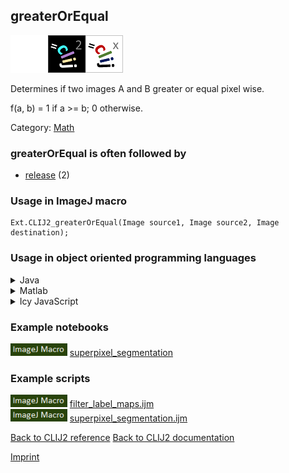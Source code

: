 ## greaterOrEqual
<img src="images/mini_empty_logo.png"/><img src="images/mini_clij2_logo.png"/><img src="images/mini_clijx_logo.png"/>

Determines if two images A and B greater or equal pixel wise. 

f(a, b) = 1 if a >= b; 0 otherwise. 

Category: [Math](https://clij.github.io/clij2-docs/reference__math)

### greaterOrEqual is often followed by
* <a href="reference_release">release</a> (2)


### Usage in ImageJ macro
```
Ext.CLIJ2_greaterOrEqual(Image source1, Image source2, Image destination);
```


### Usage in object oriented programming languages



<details>

<summary>
Java
</summary>
<pre class="highlight">// init CLIJ and GPU
import net.haesleinhuepf.clij2.CLIJ2;
import net.haesleinhuepf.clij.clearcl.ClearCLBuffer;
CLIJ2 clij2 = CLIJ2.getInstance();

// get input parameters
ClearCLBuffer source1 = clij2.push(source1ImagePlus);
ClearCLBuffer source2 = clij2.push(source2ImagePlus);
destination = clij2.create(source1);
</pre>

<pre class="highlight">
// Execute operation on GPU
clij2.greaterOrEqual(source1, source2, destination);
</pre>

<pre class="highlight">
// show result
destinationImagePlus = clij2.pull(destination);
destinationImagePlus.show();

// cleanup memory on GPU
clij2.release(source1);
clij2.release(source2);
clij2.release(destination);
</pre>

</details>



<details>

<summary>
Matlab
</summary>
<pre class="highlight">% init CLIJ and GPU
clij2 = init_clatlab();

% get input parameters
source1 = clij2.pushMat(source1_matrix);
source2 = clij2.pushMat(source2_matrix);
destination = clij2.create(source1);
</pre>

<pre class="highlight">
% Execute operation on GPU
clij2.greaterOrEqual(source1, source2, destination);
</pre>

<pre class="highlight">
% show result
destination = clij2.pullMat(destination)

% cleanup memory on GPU
clij2.release(source1);
clij2.release(source2);
clij2.release(destination);
</pre>

</details>



<details>

<summary>
Icy JavaScript
</summary>
<pre class="highlight">// init CLIJ and GPU
importClass(net.haesleinhuepf.clicy.CLICY);
importClass(Packages.icy.main.Icy);

clij2 = CLICY.getInstance();

// get input parameters
source1_sequence = getSequence();
source1 = clij2.pushSequence(source1_sequence);
source2_sequence = getSequence();
source2 = clij2.pushSequence(source2_sequence);
destination = clij2.create(source1);
</pre>

<pre class="highlight">
// Execute operation on GPU
clij2.greaterOrEqual(source1, source2, destination);
</pre>

<pre class="highlight">
// show result
destination_sequence = clij2.pullSequence(destination)
Icy.addSequence(destination_sequence);
// cleanup memory on GPU
clij2.release(source1);
clij2.release(source2);
clij2.release(destination);
</pre>

</details>





### Example notebooks
<a href="https://clij.github.io/clij2-docs/md/superpixel_segmentation"><img src="images/language_macro.png" height="20"/></a> [superpixel_segmentation](https://clij.github.io/clij2-docs/md/superpixel_segmentation)  




### Example scripts
<a href="https://github.com/clij/clij2-docs/blob/master/src/main/macro/filter_label_maps.ijm"><img src="images/language_macro.png" height="20"/></a> [filter_label_maps.ijm](https://github.com/clij/clij2-docs/blob/master/src/main/macro/filter_label_maps.ijm)  
<a href="https://github.com/clij/clij2-docs/blob/master/src/main/macro/superpixel_segmentation.ijm"><img src="images/language_macro.png" height="20"/></a> [superpixel_segmentation.ijm](https://github.com/clij/clij2-docs/blob/master/src/main/macro/superpixel_segmentation.ijm)  


[Back to CLIJ2 reference](https://clij.github.io/clij2-docs/reference)
[Back to CLIJ2 documentation](https://clij.github.io/clij2-docs)

[Imprint](https://clij.github.io/imprint)

